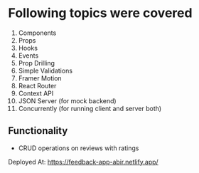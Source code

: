 # Following topics were covered

1. Components
2. Props
3. Hooks
4. Events
5. Prop Drilling
6. Simple Validations
7. Framer Motion
8. React Router
9. Context API
10. JSON Server (for mock backend)
11. Concurrently (for running client and server both)

## Functionality

- CRUD operations on reviews with ratings

Deployed At: https://feedback-app-abir.netlify.app/
